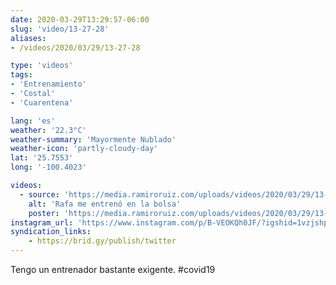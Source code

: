 ```yaml
---
date: 2020-03-29T13:29:57-06:00
slug: 'video/13-27-28'
aliases:
- /videos/2020/03/29/13-27-28

type: 'videos' 
tags:
- 'Entrenamiento'
- 'Costal'
- 'Cuarentena'

lang: 'es'
weather: '22.3°C'
weather-summary: 'Mayormente Nublado'
weather-icon: 'partly-cloudy-day'
lat: '25.7553'
long: '-100.4023'

videos:
  - source: 'https://media.ramiroruiz.com/uploads/videos/2020/03/29/13-27-28/rafa-coaching-me-on-the-bag.mp4'
    alt: 'Rafa me entrenó en la bolsa'
    poster: 'https://media.ramiroruiz.com/uploads/videos/2020/03/29/13-27-28/poster.jpg'
instagram_url: 'https://www.instagram.com/p/B-VEOKQh0JF/?igshid=1vzjshp1uuvjm'
syndication_links:
    - https://brid.gy/publish/twitter
---
```

Tengo un entrenador bastante exigente. 
  #covid19  